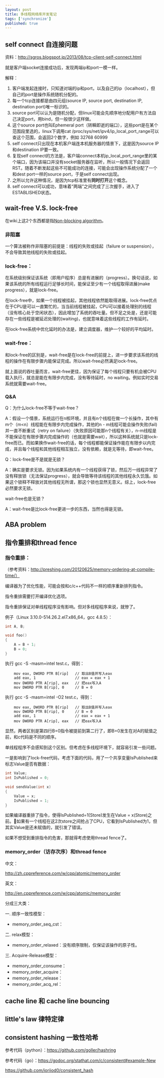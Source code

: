 ```yaml
---
layout: post
title: 多线程网络库开发笔记
tags: ['synchronize']
published: true
---
```


<!--more-->

## self connect 自连接问题

资料：http://sgros.blogspot.jp/2013/08/tcp-client-self-connect.html

就是客户端socket连接成功后，发现两端ip和port一模一样。

解释：

1. 客户端发起连接时，只知道对端的ip和port，以及自己的ip（localhost），但自己的port是操作系统随机分配的。
2. 每一个tcp连接都是由四元组(source IP, source port, destination IP, destination port)唯一标识的。
3. source port可以认为是随机分配，但linux可能会先顺序地分配用户有方法自己决定port，用bind，但一般很少这样做。
4. 这个source port也叫Ephemeral port（转瞬即逝的端口），这些port是在某个范围段里选的，linux下调用cat /proc/sys/net/ipv4/ip_local_port_range可以查这个范围，会返回2个数字，例如 32768 60999
5. self connect只出现在本机客户端连本机服务器的情景下，这是因为source IP和destination IP要一致。
6. 复现self connect的方法是，客户端connect本机ip_local_port_range里的某个端口，因为该端口并没有socket服务器在监听，所以一般情况下会返回RST。随着不断发起这些不可能成功的连接，可能会出现操作系统分配了一个和dest port一样的source port，于是self connect出现。
7. 之所以允许这种情况，是因为tcp标准里有**同时打开**这个概念。
8. self connect可以成功，意味着“两端”之间完成了三次握手，进入了ESTABLISHED状态。

## wait-free V.S. lock-free

在wiki上这2个东西都是指[Non-blocking algorithm](https://en.wikipedia.org/wiki/Non-blocking_algorithm)。

### 非阻塞

一个算法被称作非阻塞的前提是：线程的失败或挂起（failure or suspension），不会导致其他线程的失败或挂起。

### lock-free：

在系统级别保证该系统（即用户程序）总是有进展的（progress）。换句话说，如果该系统的所有线程运行足够长时间，能保证至少有一个线程取得进展(make progress），就是lock-free。

在lock-free中，如果一个线程被挂起，其他线程依然能取得进展。lock-free优点在于CPU是可以一直繁忙的，当当前线程被挂起，CPU可以接着处理别的线程（没有核心处于空闲状态），因此增加了系统的吞吐量。但不足之处是，还是可能存在一些线程是被延迟处理的(waiting)，也就意味着这些线程的工作有延时。

在lock-free系统中优化延时的办法是，建立调度器，维护一个较好的平均延时。

### wait-free：

和lock-free的区别是，wait-free是在lock-free的前提上，进一步要求该系统的线程的操作在有限步骤内能保证完成。所以wait-free必然满足lock-free。

就上面说的吞吐量而言，wait-free更佳，因为保证了每个线程只要有机会被CPU载入执行，就总是能在有限步内完成，没有等待延时，no waiting。例如实时交易系统就需要wait-free。

### Q&A

Q：为什么lock-free不等于wait-free？

A：假设一个情景，系统运行在n核环境，并且有n个线程在做一个长操作，其中有m个（m<n）线程能在有限步内完成操作，其他的n - m线程可能会操作失败(fail)并一直不断重试（retry on failure）（失败原因可能那n个线程有关），n-m线程是不能保证在有限步骤内完成操作的（也就是需要wait），所以这种系统就只是lock-free而已。而如果换作wait-free的话，每个线程都能保证操作能在有限步以内完成，并且每个线程和其他线程相互独立，没有依赖，就是无等待，即wait-free。

Q：lock-free是不是就是无锁？

A：确实是要求无锁。因为如果系统内有一个线程获得了锁，然后万一线程异常了没有释放锁（无法保证progress），就会导致等待该线程的其他线程永久饥饿。如果这个锁释不释放对其他线程无所谓，那这个锁也显然无意义。综上，lock-free必然要求无锁。 

wait-free也是无锁？

A：wait-free是比lock-free更进一步的东西，当然也得是无锁。

## ABA problem

## 指令重排和thread fence 

### 指令重排：

（参考资料：http://preshing.com/20120625/memory-ordering-at-compile-time/）

编译器为了优化性能，可能会按和c/c++代码不一样的顺序重新排列指令。

指令重排需要打开编译优化选项。

指令重排保证对单线程程序没有影响。但对多线程程序来说，就惨了。

例子（Linux 3.10.0-514.26.2.el7.x86_64，gcc 4.8.5）：

```c
int A, B;

void foo()
{
    A = B + 1;
    B = 0;
}
```

执行 gcc -S -masm=intel test.c，得到：

```
	mov	eax, DWORD PTR B[rip]   // 取出B值并写入eax
	add	eax, 1                  // eax = eax + 1
	mov	DWORD PTR A[rip], eax   // 把eax写入A
	mov	DWORD PTR B[rip], 0     // B = 0
```

执行 gcc -S -masm=intel -O2 test.c，得到：


```
	mov	eax, DWORD PTR B[rip]   // 取出B值并写入eax
	mov	DWORD PTR B[rip], 0     // B = 0
	add	eax, 1                  // eax = eax + 1
	mov	DWORD PTR A[rip], eax   // 把eax写入A
```

显然，两者区别是第四行B=0指令被提前到第二行了，即B=0发生在对A的赋值之前，和c代码是不同的顺序。

单线程程序不会感知到这个区别。但考虑在多线程环境下，就容易引发一些问题。

一是影响到了lock-free代码，考虑下面的代码，用了一个共享变量IsPublished来标志Value是否有数据：

```c
int Value;
int IsPublished = 0;
 
void sendValue(int x)
{
    Value = x;
    IsPublished = 1;
}
```

如果编译器重排了指令，使得IsPublished=1(Store)发生在Value = x(Store)之前。如果有一个线程在这2次store之间抢占了CPU，它看到IsPublished为1，但其实Value是还未赋值的，就引发了错误。

如果不想受到重排指令的危害，那就得考虑使用thread fence了。

### memory_order（访存次序）和thread fence 

中文：

http://zh.cppreference.com/w/cpp/atomic/memory_order

英文：

http://en.cppreference.com/w/cpp/atomic/memory_order


分成三大类：

一. 顺序一致性模型：

- memory_order_seq_cst：

二. relax模型：

- memory_order_relaxed：没有顺序限制，仅保证该操作的原子性。

三. Acquire-Release模型：

- memory_order_consume：
- memory_order_acquire：
- memory_order_release：
- memory_order_acq_rel：

## cache line 和 cache line bouncing



## little's law 律特定律


## consistent hashing 一致性哈希

参考代码（python）：https://github.com/goller/hashring

参考代码（go）：https://godoc.org/stathat.com/c/consistent#example-New

https://github.com/ioriiod0/consistent_hash